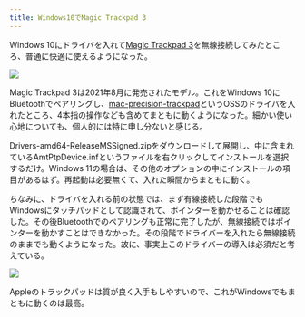 ```yaml
---
title: Windows10でMagic Trackpad 3
---
```

Windows 10にドライバを入れて[Magic Trackpad 3](https://www.amazon.co.jp/dp/B09BTT6FJ9)を無線接続してみたところ、普通に快適に使えるようになった。

![](https://lh5.googleusercontent.com/6R2F0XJPGW5dCm8-kF8FJESMwqaC1RcTOq740EimknL0j2edg1OhJEMP83hOvuGa_KoF9Xu5TI8icmwylwZYk5UqyOGH-mxRRIcJ_1SNV2tJcm-L37c793rLvQLJk9xgDJjRNUU81qgpj-WExuuz1h1_C9txKo18ojc2J80U6YXVS20Ja-CW0fpb1bgNLg)

Magic Trackpad 3は2021年8月に発売されたモデル。これをWindows 10にBluetoothでペアリングし、[mac-precision-trackpad](https://github.com/imbushuo/mac-precision-touchpad)というOSSのドライバを入れたところ、4本指の操作なども含めてまともに動くようになった。細かい使い心地についても、個人的には特に申し分ないと感じる。

Drivers-amd64-ReleaseMSSigned.zipをダウンロードして展開し、中に含まれているAmtPtpDevice.infというファイルを右クリックしてインストールを選択するだけ。Windows 11の場合は、その他のオプションの中にインストールの項目があるはず。再起動は必要無くて、入れた瞬間からまともに動く。

ちなみに、ドライバを入れる前の状態では、まず有線接続した段階でもWindowsにタッチパッドとして認識されて、ポインターを動かせることは確認した。その後Bluetoothでのペアリングも正常に完了したが、無線接続ではポインターを動かすことはできなかった。その段階でドライバーを入れたら無線接続のままでも動くようになった。故に、事実上このドライバーの導入は必須だと考えている。

![](https://lh4.googleusercontent.com/5_Qk1rNBN76MQW2QF0SBiZf5zqnXdWj9DFFv-Zh6bTz15AG8aNRAxB5sTRXJY8c8Mr5ZrXRS9JrEuLlyTD44Fvqrupq3YPC70gy-XCA8Bnd9Rrcq5bOp608vISMqhV_CMxF4f40rBgDaVgzRQPAL8Yho1CmTcS6_fJq760A8-st_xzFWXO0BAGKJOrvLuA)

Appleのトラックパッドは質が良く入手もしやすいので、これがWindowsでもまともに動くのは最高。
